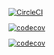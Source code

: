 [![CircleCI](https://dl.circleci.com/status-badge/img/gh/Fruit-of-Binary-Tree/Public-Peer-Review/tree/main.svg?style=svg)](https://dl.circleci.com/status-badge/redirect/gh/Fruit-of-Binary-Tree/Public-Peer-Review/tree/main)


[![codecov](https://codecov.io/gh/Purple-Iverson/QBMS-Flutter/branch/master/graph/badge.svg?token=APYUDFXE55)](https://codecov.io/gh/Purple-Iverson/QBMS-Flutter)

[![codecov](https://codecov.io/gh/Purple-Iverson/QBMS-Flutter/branch/master/graph/badge.svg?token=APYUDFXE55)](https://codecov.io/gh/Purple-Iverson/QBMS-Flutter)





